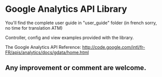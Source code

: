 Google Analytics API Library
============================

You'll find the complete user guide in "user_guide" folder (in french sorry, no time for translation ATM)

Controller, config and view examples provided with the library.

The Google Analytics API Reference: http://code.google.com/intl/fr-FR/apis/analytics/docs/gdata/home.html

Any improvement or comment are welcome.
---------------------------------------